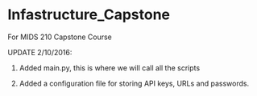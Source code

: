 # Infastructure_Capstone
For MIDS 210 Capstone Course


UPDATE 2/10/2016: 

1. Added main.py, this is where we will call all the scripts

2. Added a configuration file for storing API keys, URLs and passwords.